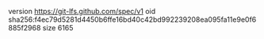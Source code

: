 version https://git-lfs.github.com/spec/v1
oid sha256:f4ec79d5281d4450b6ffe16bd40c42bd992239208ea095fa11e9e0f6885f2968
size 6165

